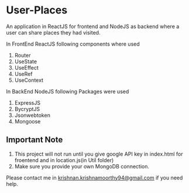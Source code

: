 # User-Places
An application in ReactJS for frontend and NodeJS as backend where a user can share places they had visited.

In FrontEnd ReactJS following components where used
 1. Router
 2. UseState
 3. UseEffect
 4. UseRef
 5. UseContext

In BackEnd NodeJS following Packages were used
 1. ExpressJS
 2. BycryptJS
 3. Jsonwebtoken
 4. Mongoose

## Important Note
1. This project will not run until you give google API key in index.html for froentend and in location.js(in Util folder)
2. Make sure you provide your own MongoDB connection.

Please contact me in krishnan.krishnamoorthy94@gmail.com if you need help.
